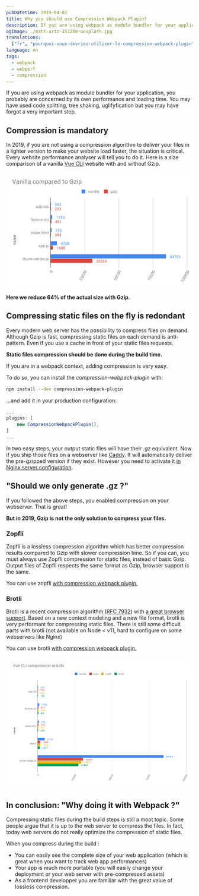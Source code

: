 ```yaml
---
pubDatetime: 2019-04-02
title: Why you should use Compression Webpack Plugin?
description: If you are using webpack as module bundler for your application, you probably are concerned by its own performance and loading time. You may have used code splitting, tree shaking, uglifyfication but you may have forgot a very important step.
ogImage: ./matt-artz-353260-unsplash.jpg
translations:
  ["fr", "pourquoi-vous-devriez-utiliser-le-compression-webpack-plugin"]
language: en
tags:
  - webpack
  - webperf
  - compression
---
```


If you are using webpack as module bundler for your application, you probably are concerned by its own performance and loading time.
You may have used code splitting, tree shaking, uglifyfication but you may have forgot a very important step.

## Compression is mandatory

In 2019, if you are not using a compression algorithm to deliver your files in a lighter version to make your website load faster, the situation is critical.
Every website performance analyser will tell you to do it. Here is a size comparison of a vanilla [Vue CLI](https://cli.vuejs.org/) website with and without Gzip.

![Vue CLI vanilla size compared to gzip](./vue-cli-vanilla-size.png)

**Here we reduce 64% of the actual size with Gzip.**

## Compressing static files on the fly is redondant

Every modern web server has the possibility to compress files on demand.
Although Gzip is fast, compressing static files on each demand is anti-pattern.
Even if you use a cache in front of your static files requests.

**Static files compression should be done during the build time.**

If you are in a webpack context, adding compression is very easy.

To do so, you can install the _compression-webpack-plugin_ with:

```bash
npm install --dev compression-webpack-plugin
```

…and add it in your production configuration:

```js
...
plugins: [
    new CompressionWebpackPlugin(),
]
...
```

In two easy steps, your output static files will have their _.gz_ equivalent.
Now if you ship those files on a webserver like [Caddy](https://caddyserver.com/).
It will automatically deliver the pre-gzipped version if they exist.
However you need to activate it [in Nginx server configuration](http://nginx.org/en/docs/http/ngx_http_gzip_static_module.html).

## "Should we only generate .gz ?"

If you followed the above steps, you enabled compression on your webserver. That is great!

**But in 2019, Gzip is not the only solution to compress your files.**

### Zopfli

Zopfli is a lossless compression algorithm which has better compression results compared to Gzip with slower compression time.
So if you can, you must always use Zopfli compression for static files, instead of basic Gzip.
Output files of Zopfli respects the same format as Gzip, browser support is the same.

You can use zopfli [with compression webpack plugin.](https://github.com/webpack-contrib/compression-webpack-plugin#using-zopfli)

### Brotli

Brotli is a recent compression algorithm ([RFC 7932](https://tools.ietf.org/html/rfc7932)) with [a great browser support](https://caniuse.com/#search=brotli).
Based on a new context modeling and a new file format, brotli is very performant for compressing static files.
There is still some difficult parts with brotli (not available on Node < v11, hard to configure on some webservers like Nginx)

You can use brotli [with compression webpack plugin.](https://github.com/webpack-contrib/compression-webpack-plugin#using-zopfli)

![Vue CLI compression results](./vue-cli-complete-size.png)

## In conclusion: "Why doing it with Webpack ?"

Compressing static files during the build steps is still a moot topic.
Some people argue that it is up to the web server to compress the files.
In fact, today web servers do not really optimize the compression of static files.

When you compress during the build :

- You can easily see the complete size of your web application (which is great when you want to track web app performances)
- Your app is much more portable (you will easily change your deployment or your web server with pre-compressed assets)
- As a frontend developper you are familiar with the great value of lossless compression.
